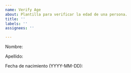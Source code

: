 ```yaml
---
name: Verify Age
about: Plantilla para verificar la edad de una persona.
title: ''
labels: ''
assignees: ''

---
```


Nombre: <!-- Escribe el nombre aquí -->

Apellido: <!-- Escribe el apellido aquí -->

Fecha de nacimiento (YYYY-MM-DD): <!-- Escribe la fecha de nacimiento aquí -->
